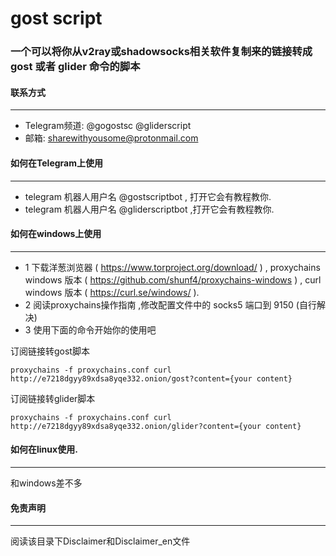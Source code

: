 gost script
======
### 一个可以将你从v2ray或shadowsocks相关软件复制来的链接转成 gost 或者 glider 命令的脚本

#### 联系方式
------
* Telegram频道: @gogostsc @gliderscript 
* 邮箱: sharewithyousome@protonmail.com

#### 如何在Telegram上使用
------
* telegram 机器人用户名 @gostscriptbot , 打开它会有教程教你. 
* telegram 机器人用户名 @gliderscriptbot ,打开它会有教程教你. 

#### 如何在windows上使用
------
* 1 下载洋葱浏览器 ( https://www.torproject.org/download/ ) , proxychains windows 版本 ( https://github.com/shunf4/proxychains-windows ) , curl windows 版本 ( https://curl.se/windows/ ).
* 2 阅读proxychains操作指南 ,修改配置文件中的 socks5 端口到 9150 (自行解决)
* 3 使用下面的命令开始你的使用吧

订阅链接转gost脚本
``` 
proxychains -f proxychains.conf curl http://e7218dgyy89xdsa8yqe332.onion/gost?content={your content}
```
订阅链接转glider脚本
``` 
proxychains -f proxychains.conf curl http://e7218dgyy89xdsa8yqe332.onion/glider?content={your content}
```

#### 如何在linux使用.
------
和windows差不多

#### 免责声明
------
阅读该目录下Disclaimer和Disclaimer_en文件
